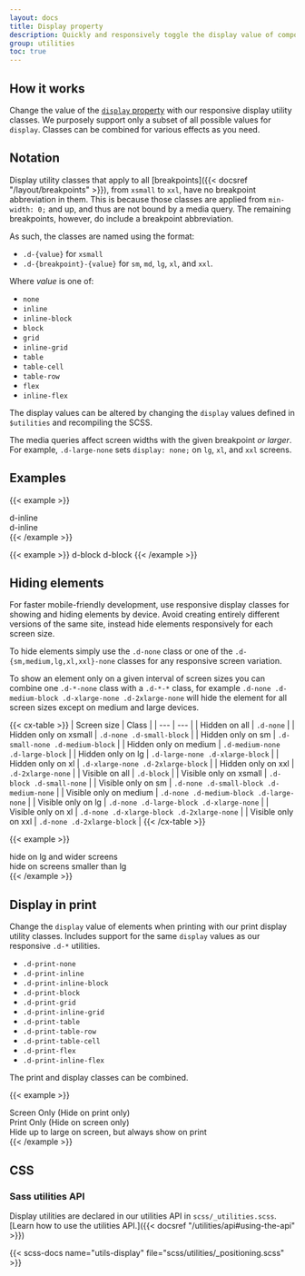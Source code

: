 ```yaml
---
layout: docs
title: Display property
description: Quickly and responsively toggle the display value of components and more with our display utilities. Includes support for some of the more common values, as well as some extras for controlling display when printing.
group: utilities
toc: true
---
```


## How it works

Change the value of the [`display` property](https://developer.mozilla.org/en-US/docs/Web/CSS/display) with our responsive display utility classes. We purposely support only a subset of all possible values for `display`. Classes can be combined for various effects as you need.

## Notation

Display utility classes that apply to all [breakpoints]({{< docsref "/layout/breakpoints" >}}), from `xsmall` to `xxl`, have no breakpoint abbreviation in them. This is because those classes are applied from `min-width: 0;` and up, and thus are not bound by a media query. The remaining breakpoints, however, do include a breakpoint abbreviation.

As such, the classes are named using the format:

- `.d-{value}` for `xsmall`
- `.d-{breakpoint}-{value}` for `sm`, `md`, `lg`, `xl`, and `xxl`.

Where *value* is one of:

- `none`
- `inline`
- `inline-block`
- `block`
- `grid`
- `inline-grid`
- `table`
- `table-cell`
- `table-row`
- `flex`
- `inline-flex`

The display values can be altered by changing the `display` values defined in `$utilities` and recompiling the SCSS.

The media queries affect screen widths with the given breakpoint *or larger*. For example, `.d-large-none` sets `display: none;` on `lg`, `xl`, and `xxl` screens.

## Examples

{{< example >}}
<div class="d-inline p-small text-bg-primary">d-inline</div>
<div class="d-inline p-small text-bg-dark">d-inline</div>
{{< /example >}}

{{< example >}}
<span class="d-block p-small text-bg-primary">d-block</span>
<span class="d-block p-small text-bg-dark">d-block</span>
{{< /example >}}

## Hiding elements

For faster mobile-friendly development, use responsive display classes for showing and hiding elements by device. Avoid creating entirely different versions of the same site, instead hide elements responsively for each screen size.

To hide elements simply use the `.d-none` class or one of the `.d-{sm,medium,lg,xl,xxl}-none` classes for any responsive screen variation.

To show an element only on a given interval of screen sizes you can combine one `.d-*-none` class with a `.d-*-*` class, for example `.d-none .d-medium-block .d-xlarge-none .d-2xlarge-none` will hide the element for all screen sizes except on medium and large devices.

{{< cx-table >}}
| Screen size | Class |
| --- | --- |
| Hidden on all | `.d-none` |
| Hidden only on xsmall | `.d-none .d-small-block` |
| Hidden only on sm | `.d-small-none .d-medium-block` |
| Hidden only on medium | `.d-medium-none .d-large-block` |
| Hidden only on lg | `.d-large-none .d-xlarge-block` |
| Hidden only on xl | `.d-xlarge-none .d-2xlarge-block` |
| Hidden only on xxl | `.d-2xlarge-none` |
| Visible on all | `.d-block` |
| Visible only on xsmall | `.d-block .d-small-none` |
| Visible only on sm | `.d-none .d-small-block .d-medium-none` |
| Visible only on medium | `.d-none .d-medium-block .d-large-none` |
| Visible only on lg | `.d-none .d-large-block .d-xlarge-none` |
| Visible only on xl | `.d-none .d-xlarge-block .d-2xlarge-none` |
| Visible only on xxl | `.d-none .d-2xlarge-block` |
{{< /cx-table >}}

{{< example >}}
<div class="d-large-none">hide on lg and wider screens</div>
<div class="d-none d-large-block">hide on screens smaller than lg</div>
{{< /example >}}

## Display in print

Change the `display` value of elements when printing with our print display utility classes. Includes support for the same `display` values as our responsive `.d-*` utilities.

- `.d-print-none`
- `.d-print-inline`
- `.d-print-inline-block`
- `.d-print-block`
- `.d-print-grid`
- `.d-print-inline-grid`
- `.d-print-table`
- `.d-print-table-row`
- `.d-print-table-cell`
- `.d-print-flex`
- `.d-print-inline-flex`

The print and display classes can be combined.

{{< example >}}
<div class="d-print-none">Screen Only (Hide on print only)</div>
<div class="d-none d-print-block">Print Only (Hide on screen only)</div>
<div class="d-none d-large-block d-print-block">Hide up to large on screen, but always show on print</div>
{{< /example >}}

## CSS

### Sass utilities API

Display utilities are declared in our utilities API in `scss/_utilities.scss`. [Learn how to use the utilities API.]({{< docsref "/utilities/api#using-the-api" >}})

{{< scss-docs name="utils-display" file="scss/utilities/_positioning.scss" >}}
